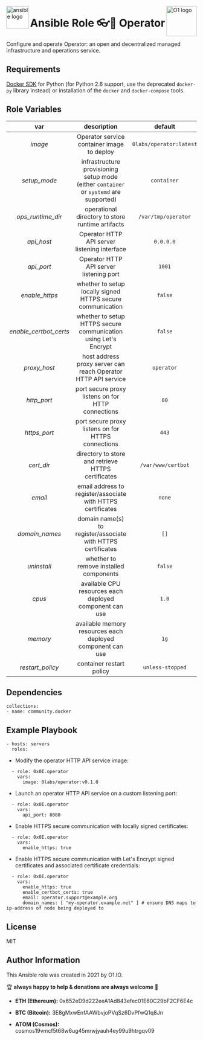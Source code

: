 <p><img src="https://code.benco.io/icon-collection/logos/ansible.svg" alt="ansible logo" title="ansible" align="left" height="60" /></p>
<p><img src="https://avatars.githubusercontent.com/u/49376577?v=4" alt="O1 logo" title="O1" align="right" height="80" /></p>

Ansible Role :eyeglasses:🔗 Operator
=========

Configure and operate Operator: an open and decentralized managed infrastructure and operations service.

Requirements
------------

[Docker SDK](https://docker-py.readthedocs.io/en/stable/) for Python (for Python 2.6 support, use the deprecated `docker-py` library instead) or installation of the `docker` and `docker-compose` tools.

Role Variables
--------------

| var | description | default |
| :---: | :---: | :---: |
| *image* | Operator service container image to deploy | `0labs/operator:latest` |
| *setup_mode* | infrastructure provisioning setup mode (either `container` or `systemd` are supported) | `container` |
| *ops_runtime_dir* | operational directory to store runtime artifacts | `/var/tmp/operator` |
| *api_host* | Operator HTTP API server listening interface | `0.0.0.0` |
| *api_port* | Operator HTTP API server listening port | `1001` |
| *enable_https* | whether to setup locally signed HTTPS secure communication | `false` |
| *enable_certbot_certs* | whether to setup HTTPS secure communication using Let's Encrypt | `false` |
| *proxy_host* | host address proxy server can reach Operator HTTP API service | `operator` |
| *http_port* | port secure proxy listens on for HTTP connections   | `80` |
| *https_port* | port secure proxy listens on for HTTPS connections | `443` |
| *cert_dir* | directory to store and retrieve HTTPS certificates | `/var/www/certbot` |
| *email* | email address to register/associate with HTTPS certificates | `none` |
| *domain_names* | domain name(s) to register/associate with HTTPS certificates | `[]` |
| *uninstall* | whether to remove installed components | `false` |
| *cpus* | available CPU resources each deployed component can use | `1.0` |
| *memory* | available memory resources each deployed component can use | `1g` |
| *restart_policy* | container restart policy | `unless-stopped` |

Dependencies
------------
```
collections:
- name: community.docker
```
Example Playbook
----------------
```
- hosts: servers
  roles:
```

* Modify the operator HTTP API service image:
```
  - role: 0x0I.operator
    vars:
      image: 0labs/operator:v0.1.0
```

* Launch an operator HTTP API service on a custom listening port:
```
  - role: 0x0I.operator
    vars:
      api_port: 8080
```

* Enable HTTPS secure communication with locally signed certificates:
```
  - role: 0x0I.operator
    vars:
      enable_https: true
```

* Enable HTTPS secure communication with Let's Encrypt signed certificates and associated certificate credentials:
```
  - role: 0x0I.operator
    vars:
      enable_https: true
      enable_certbot_certs: true
      email: operator.support@example.org
      domain_names: [ "my-operator.example.net" ] # ensure DNS maps to ip-address of node being deployed to
```

License
-------

MIT

Author Information
------------------

This Ansible role was created in 2021 by O1.IO.

🏆 **always happy to help & donations are always welcome** 💸

* **ETH (Ethereum):** 0x652eD9d222eeA1Ad843efec01E60C29bF2CF6E4c

* **BTC (Bitcoin):** 3E8gMxwEnfAAWbvjoPVqSz6DvPfwQ1q8Jn

* **ATOM (Cosmos):** cosmos19vmcf5t68w6ug45mrwjyauh4ey99u9htrgqv09
